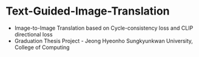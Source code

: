 # Text-Guided-Image-Translation
<ul>
  <li>Image-to-Image Translation based on Cycle-consistency loss and CLIP directional loss</li>
  <li>Graduation Thesis Project - Jeong Hyeonho Sungkyunkwan University, College of Computing</li>
</ul>
